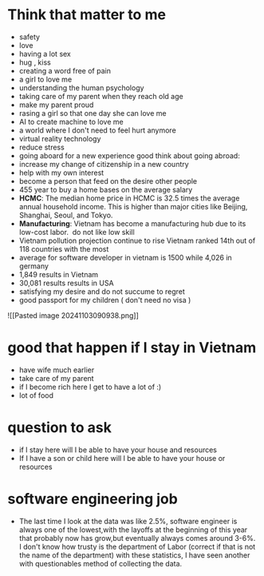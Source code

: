 # Think  that matter to me 
- safety  
- love 
- having a lot sex 
- hug , kiss 
- creating a word free of pain 
- a girl to love me 
- understanding the human psychology  
- taking care of my parent when they reach old age 
- make my parent proud 
- rasing a girl so that one day she can love me 
- AI  to create machine to love me 
- a world where I don't need to feel hurt anymore 
- virtual reality technology  
- reduce stress 
- going aboard for a new experience 
good think about going abroad: 
-  increase my change of citizenship in a new country  
- help with my own interest 
- become a person that feed on the desire other people 
- 455 year to buy a home bases on the average salary  
- **HCMC**: The median home price in HCMC is 32.5 times the average annual household income. This is higher than major cities like Beijing, Shanghai, Seoul, and Tokyo.
-  **Manufacturing**: Vietnam has become a manufacturing hub due to its low-cost labor.  do not like low skill 
- Vietnam pollution projection  continue to rise  Vietnam ranked 14th out of 118 countries with the most  
- average for  software developer in vietnam is 1500 while 4,026 in germany 
- 1,849 results in  Vietnam  
- 30,081 results results  in USA   
- satisfying my desire and do not succume to regret 
- good passport for my children ( don't need no visa )

![[Pasted image 20241103090938.png]]
# good that happen if I stay in Vietnam 
- have wife much earlier 
- take care of my parent 
- if I become rich here I get to have a lot of :) 
- lot of food 
# question to ask 
- if I stay here will I be able to have your house and resources 
- If I have a son or child here will I be able to have your house or resources 
# software engineering job 
- The last time I look at the data was like 2.5%, software engineer is always one of the lowest,with the layoffs at the beginning of this year that probably now has grow,but eventually always comes around 3-6%. I don't know how trusty is the department of Labor (correct if that is not the name of the department) with these statistics, I have seen another with questionables method of collecting the data.


